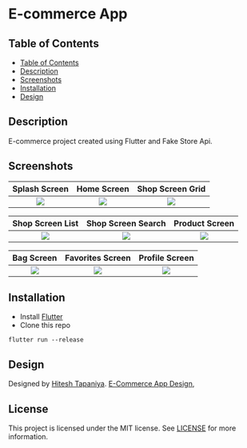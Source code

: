# E-commerce App

## **Table of Contents**

  * [Table of Contents](#table-of-contents)
  * [Description](#description)
  * [Screenshots](#screenshots)
  * [Installation](#installation)
  * [Design](#design)
    
## Description

E-commerce project created using Flutter and Fake Store Api.

## Screenshots

| Splash Screen | Home Screen   | Shop Screen Grid  |
|:-------------:|:-------------:| :-------------:|
| <img src="https://user-images.githubusercontent.com/73590188/185791789-e1d3b07e-c5bb-46f7-9e97-6d0e52eefb1c.jpg">     | <img src="https://user-images.githubusercontent.com/73590188/184550662-254e1203-e6aa-4be0-b7e5-c4b8e7fe30d2.png">  | <img src="https://user-images.githubusercontent.com/73590188/185791780-efe56e53-7006-4041-b303-85bba805c098.jpg"> |

| Shop Screen List | Shop Screen Search | Product Screen  |
|:-------------:|:-------------:| :-------------:|
| <img src="https://user-images.githubusercontent.com/73590188/185791784-c3bfb77e-9a37-4a8a-b9f8-8d6821aca56f.jpg">     | <img src="https://user-images.githubusercontent.com/73590188/185791788-6c9dd06e-4517-4353-9ff9-e4e74cb5b8ff.jpg">  | <img src="https://user-images.githubusercontent.com/73590188/185791787-33ef1c18-4ddd-4d58-adbd-68df8574b618.jpg"> |

| Bag Screen | Favorites Screen | Profile Screen  |
|:-------------:|:-------------:| :-------------:|
| <img src="https://user-images.githubusercontent.com/73590188/184550660-7eca12d3-4fc5-4a8f-ac58-1d73d9b7611a.png">     | <img src="https://user-images.githubusercontent.com/73590188/184550659-7f768fe7-9787-4b1c-bae1-8fb2eba7470a.png">  | <img src="https://user-images.githubusercontent.com/73590188/184550661-86105e81-df2a-4cc8-b73e-666f41399d19.png"> |

## Installation
 - Install [Flutter](https://docs.flutter.dev/get-started/install)
 - Clone this repo
```
flutter run --release
```

## Design 

Designed by [Hitesh Tapaniya](https://www.figma.com/@hiteshbenzatine). [E-Commerce App Design](https://www.figma.com/community/file/1131440097475381135),

## License

This project is licensed under the MIT license. See [LICENSE](https://github.com/egemenongel/flutter_e-commerce_app/blob/master/LICENSE) for more information.
